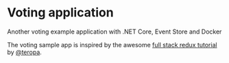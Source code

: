 # Voting application
Another voting example application with .NET Core, Event Store and Docker

The voting sample app is inspired by the awesome [full stack redux tutorial](https://teropa.info/blog/2015/09/10/full-stack-redux-tutorial.html) by [@teropa](https://github.com/teropa).
